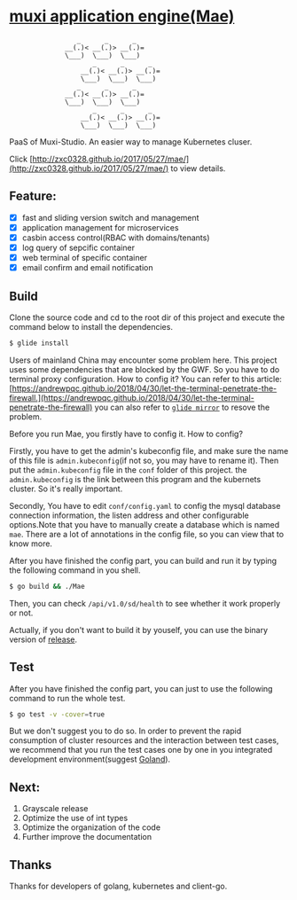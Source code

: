# [muxi application engine(Mae)](https://github.com/muxiyun/Mae/tree/master)

```
                 _      _      _
              __(.)< __(.)> __(.)=
              \___)  \___)  \___)
                     _      _      _
                  __(.)< __(.)> __(.)=
                  \___)  \___)  \___)
                 _      _      _
              __(.)< __(.)> __(.)=
              \___)  \___)  \___)
                     _      _      _
                  __(.)< __(.)> __(.)=
                  \___)  \___)  \___)

```

PaaS of Muxi-Studio. An easier way to manage Kubernetes cluser.

Click [http://zxc0328.github.io/2017/05/27/mae/](http://zxc0328.github.io/2017/05/27/mae/) to view details.


## Feature:
- [x] fast and sliding version switch and management
- [x] application management for microservices
- [x] casbin access control(RBAC with domains/tenants)
- [x] log query of sepcific container
- [x] web terminal of specific container
- [x] email confirm and email notification

## Build
Clone the source code and cd to the root dir of this project and execute the command below to install the dependencies.
``` bash
$ glide install
```
Users of mainland China may encounter some problem here. This project uses some dependencies that are blocked by the GWF. So you have to do terminal proxy configuration. How to config it? You can refer to this article:[https://andrewpqc.github.io/2018/04/30/let-the-terminal-penetrate-the-firewall.](https://andrewpqc.github.io/2018/04/30/let-the-terminal-penetrate-the-firewall)
you can also refer to [`glide mirror`](https://glide.readthedocs.io/en/latest/commands/#glide-mirror) to resove the problem.

Before you run Mae, you firstly have to config it. How to config? 

Firstly, you have to get the admin's kubeconfig file, and make sure the name of this file is `admin.kubeconfig`(if not so, you may have to rename it). Then put the `admin.kubeconfig` file in the `conf` folder of this project. the `admin.kubeconfig` is the link between this program and the kubernets cluster. So it's really important.

Secondly, You have to edit `conf/config.yaml` to config the mysql database connection information, the listen address and other configurable options.Note that you have to manually create a database which is named `mae`. There are a lot of annotations in the config file, so you can view that to know more.

After you have finished the config part, you can build and run it by typing the following command in you shell.
``` bash
$ go build && ./Mae
```
Then, you can check `/api/v1.0/sd/health` to see whether it work properly or not.

Actually, if you don't want to build it by youself, you can use the binary version of [release](https://github.com/muxiyun/Mae/releases/tag/v1.0.1).

## Test
After you have finished the config part, you can just to use the following command to run the whole test.
``` bash
$ go test -v -cover=true
```
But we don't suggest you to do so. In order to prevent the rapid consumption of cluster resources and the interaction between test cases, we recommend that you run the test cases one by one in you integrated development environment(suggest [Goland](https://www.jetbrains.com/go/)).

## Next:

1. Grayscale release
2. Optimize the use of int types
3. Optimize the organization of the code
4. Further improve the documentation

## Thanks
Thanks for developers of golang, kubernetes and client-go.
